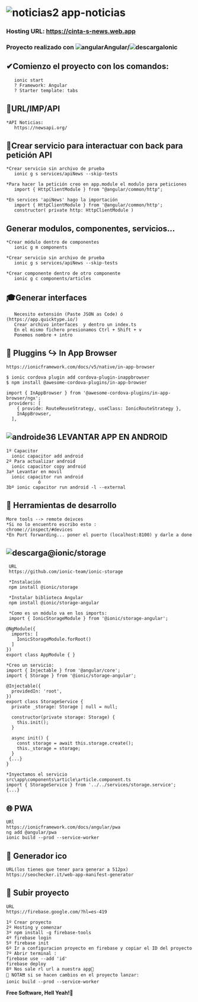 # ![noticias2](https://user-images.githubusercontent.com/71487857/212994728-242e7ef4-a564-433b-b171-d77209666426.png) app-noticias
### Hosting URL:  https://cinta-s-news.web.app


### Proyecto realizado con ![angular](https://user-images.githubusercontent.com/71487857/212993270-3cf1454e-f0d7-4164-bc01-20d5fe6469cd.png)Angular/![descarga](https://user-images.githubusercontent.com/71487857/212993697-6234ef26-0e4a-40ce-bc8a-a9bfa858a74b.png)Ionic

## ✔Comienzo el proyecto con los comandos:

```
   ionic start
   ? Framework: Angular
   ? Starter template: tabs

```

## 🧵URL/IMP/API

```
*API Noticias:
   https://newsapi.org/ 
```

## 🎱Crear servicio para interactuar con back para petición API

```
*Crear servicio sin archivo de prueba
   ionic g s services/apiNews --skip-tests

*Para hacer la petición creo en app.module el modulo para peticiones
   import { HttpClientModule } from "@angular/common/http";

*En services 'apiNews' hago la importación
   import { HttpClientModule } from '@angular/common/http';
   constructor( private http: HttpClientModule )

```

## Generar modulos, componentes, servicios...

```
*Crear módulo dentro de componentes
   ionic g m components

*Crear servicio sin archivo de prueba
   ionic g s services/apiNews --skip-tests

*Crear componente dentro de otro componente
   ionic g c components/articles
```

## 🎓Generar interfaces

```
   Necesito extensión (Paste JSON as Code) ó (https://app.quicktype.io/)
   Crear archivo interfaces  y dentro un index.ts
   En el mismo fichero presionamos Ctrl + Shift + v
   Ponemos nombre + intro
```

## 🔧 Pluggins ↪️ In App Browser

```
https://ionicframework.com/docs/v5/native/in-app-browser

$ ionic cordova plugin add cordova-plugin-inappbrowser
$ npm install @awesome-cordova-plugins/in-app-browser

import { InAppBrowser } from '@awesome-cordova-plugins/in-app-browser/ngx';
 providers: [
    { provide: RouteReuseStrategy, useClass: IonicRouteStrategy },
    InAppBrowser,
  ],

```

## ![androide36](https://user-images.githubusercontent.com/71487857/199188171-195d30ba-e4b6-4f3f-bea1-bbf09369c70a.jpg) LEVANTAR APP EN ANDROID

```
1º Capacitor
  ionic capacitor add android
2º Para actualizar android
  ionic capacitor copy android
3aº Levantar en movil
  ionic capacitor run android
            ó
3bº ionic capacitor run android -l --external
```

## 🔎 Herramientas de desarrollo

```
More tools --> remote deivces
*Si no lo encuentro escribo esto :
chrome://inspect/#devices
*En Port forwarding... poner el puerto (localhost:8100) y darle a done
```

## ![descarga](https://user-images.githubusercontent.com/71487857/214578135-16d1a768-8961-4099-82ce-43045983b5f6.png)@ionic/storage

```
 URL
 https://github.com/ionic-team/ionic-storage

 *Instalación
 npm install @ionic/storage

 *Instalar biblioteca Angular
 npm install @ionic/storage-angular

 *Como es un módulo va en los imports:
 import { IonicStorageModule } from '@ionic/storage-angular';

@NgModule({
  imports: [
    IonicStorageModule.forRoot()
  ]
})
export class AppModule { }

*Creo un servicio:
import { Injectable } from '@angular/core';
import { Storage } from '@ionic/storage-angular';

@Injectable({
  providedIn: 'root',
})
export class StorageService {
  private _storage: Storage | null = null;

  constructor(private storage: Storage) {
    this.init();
  }

  async init() {
    const storage = await this.storage.create();
    this._storage = storage;
  }
 {...}
}

*Inyectamos el servicio
src\app\components\article\article.component.ts
import { StorageService } from '../../services/storage.service';
{...}
```

## 🌐 PWA

```
URl
https://ionicframework.com/docs/angular/pwa
ng add @angular/pwa
ionic build --prod --service-worker
```

##  📸 Generador ico
```
URL(los tienes que tener para generar a 512px)
https://seochecker.it/web-app-manifest-generator
```
## 🚀 Subir proyecto

```
URL
https://firebase.google.com/?hl=es-419

1º Crear proyecto
2º Hosting y comenzar
3º npm install -g firebase-tools
4º firebase login
5º firebase init
6º Ir a configuracion proyecto en firebase y copiar el ID del proyecto
7º Abrir terminal :
firebase use --add 'id'
firebase deploy
8º Nos sale rl url a nuestra app🎉
📢 NOTA❗❗ si se hacen cambios en el proyecto lanzar:
ionic build --prod --service-worker
```


**Free Software, Hell Yeah!🤘**
